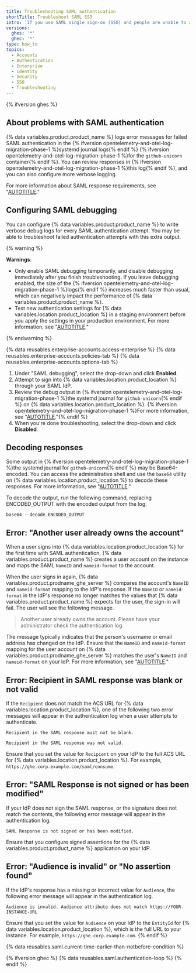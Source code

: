 ```yaml
---
title: Troubleshooting SAML authentication
shortTitle: Troubleshoot SAML SSO
intro: 'If you use SAML single sign-on (SSO) and people are unable to authenticate to access {% data variables.location.product_location %}, you can troubleshoot the problem.'
versions:
  ghes: '*'
  ghec: '*'
type: how_to
topics:
  - Accounts
  - Authentication
  - Enterprise
  - Identity
  - Security
  - SSO
  - Troubleshooting
---
```


{% ifversion ghes %}

## About problems with SAML authentication

{% data variables.product.product_name %} logs error messages for failed SAML authentication in the {% ifversion opentelemetry-and-otel-log-migration-phase-1 %}systemd journal logs{% endif %} {% ifversion opentelemetry-and-otel-log-migration-phase-1 %}for the `github-unicorn` container{% endif %}. You can review responses in {% ifversion opentelemetry-and-otel-log-migration-phase-1 %}this log{% endif %}, and you can also configure more verbose logging.

For more information about SAML response requirements, see "[AUTOTITLE](/admin/identity-and-access-management/using-saml-for-enterprise-iam/saml-configuration-reference#saml-response-requirements)."

## Configuring SAML debugging

You can configure {% data variables.product.product_name %} to write verbose debug logs for every SAML authentication attempt. You may be able to troubleshoot failed authentication attempts with this extra output.

{% warning %}

**Warnings**:

* Only enable SAML debugging temporarily, and disable debugging immediately after you finish troubleshooting. If you leave debugging enabled, the size of the {% ifversion opentelemetry-and-otel-log-migration-phase-1 %}logs{% endif %} increases much faster than usual, which can negatively impact the performance of {% data variables.product.product_name %}.
* Test new authentication settings for {% data variables.location.product_location %} in a staging environment before you apply the settings in your production environment. For more information, see "[AUTOTITLE](/admin/installation/setting-up-a-github-enterprise-server-instance/setting-up-a-staging-instance)."

{% endwarning %}

{% data reusables.enterprise-accounts.access-enterprise %}
{% data reusables.enterprise-accounts.policies-tab %}
{% data reusables.enterprise-accounts.options-tab %}
1. Under "SAML debugging", select the drop-down and click **Enabled**.
1. Attempt to sign into {% data variables.location.product_location %} through your SAML IdP.
1. Review the debug output in {% ifversion opentelemetry-and-otel-log-migration-phase-1 %}the systemd journal for `github-unicorn`{% endif %} on {% data variables.location.product_location %}. {% ifversion opentelemetry-and-otel-log-migration-phase-1 %}For more information, see "[AUTOTITLE](/admin/monitoring-managing-and-updating-your-instance/monitoring-your-appliance/about-system-logs#system-logs-in-the-systemd-journal-for-github-enterprise-server)."{% endif %}
1. When you're done troubleshooting, select the drop-down and click **Disabled**.

## Decoding responses

Some output in {% ifversion opentelemetry-and-otel-log-migration-phase-1 %}the systemd journal for `github-unicorn`{% endif %} may be Base64-encoded. You can access the administrative shell and use the `base64` utility on {% data variables.location.product_location %} to decode these responses. For more information, see "[AUTOTITLE](/admin/configuration/configuring-your-enterprise/accessing-the-administrative-shell-ssh)."

To decode the output, run the following command, replacing ENCODED_OUTPUT with the encoded output from the log.

```shell
base64 --decode ENCODED_OUTPUT
```

## Error: "Another user already owns the account"

When a user signs into {% data variables.location.product_location %} for the first time with SAML authentication, {% data variables.product.product_name %} creates a user account on the instance and maps the SAML `NameID` and `nameid-format` to the account.

When the user signs in again, {% data variables.product.prodname_ghe_server %} compares the account's `NameID` and `nameid-format` mapping to the IdP's response. If the `NameID`  or `nameid-format` in the IdP's response no longer matches the values that {% data variables.product.product_name %} expects for the user, the sign-in will fail. The user will see the following message.

> Another user already owns the account. Please have your administrator check the authentication log.

The message typically indicates that the person's username or email address has changed on the IdP. Ensure that the `NameID` and `nameid-format` mapping for the user account on {% data variables.product.prodname_ghe_server %} matches the user's `NameID` and `nameid-format` on your IdP. For more information, see "[AUTOTITLE](/admin/identity-and-access-management/using-saml-for-enterprise-iam/updating-a-users-saml-nameid)."

## Error: Recipient in SAML response was blank or not valid

If the `Recipient` does not match the ACS URL for {% data variables.location.product_location %}, one of the following two error messages will appear in the authentication log when a user attempts to authenticate.

```text
Recipient in the SAML response must not be blank.
```

```text
Recipient in the SAML response was not valid.
```

Ensure that you set the value for `Recipient` on your IdP to the full ACS URL for {% data variables.location.product_location %}. For example, `https://ghe.corp.example.com/saml/consume`.

## Error: "SAML Response is not signed or has been modified"

If your IdP does not sign the SAML response, or the signature does not match the contents, the following error message will appear in the authentication log.

```text
SAML Response is not signed or has been modified.
```

Ensure that you configure signed assertions for the {% data variables.product.product_name %} application on your IdP.

## Error: "Audience is invalid" or "No assertion found"

If the IdP's response has a missing or incorrect value for `Audience`, the following error message will appear in the authentication log.

```text
Audience is invalid. Audience attribute does not match https://YOUR-INSTANCE-URL
```

Ensure that you set the value for `Audience` on your IdP to the `EntityId` for {% data variables.location.product_location %}, which is the full URL to your instance. For example, `https://ghe.corp.example.com`.
{% endif %}

{% data reusables.saml.current-time-earlier-than-notbefore-condition %}

{% ifversion ghec %}
{% data reusables.saml.authentication-loop %}
{% endif %}
